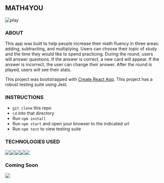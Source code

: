 ## MATH4YOU

![play](https://media.giphy.com/media/lSClnBHdPka1IILgl7/giphy.gif)

### ABOUT
This app was built to help people increase their math fluency in three areas: adding, subtracting, and multiplying. Users can choose their topic of study and the time they would like to spend practicing. During the round, users will answer questions. If the answer is correct, a new card will appear. If the answer is incorrect, the user can change their answer. After the round is played, users will see their stats.

This project was bootstrapped with [Create React App](https://github.com/facebook/create-react-app). This project has a robust testing suite using Jest.

### INSTRUCTIONS
- `git clone` this repo
- `cd` into that directory
- Run `npm install`
- Run `npm start` and open your browser to the indicated url
- Run `npm test` to view testing suite

### TECHNOLOGIES USED
<img src="https://img.shields.io/badge/TypeScript-007ACC?style=for-the-badge&logo=typescript&logoColor=white)" /><img src="https://img.shields.io/badge/React-20232A?style=for-the-badge&logo=react&logoColor=61DAFB" /><img src="https://img.shields.io/badge/Jest-C21325?style=for-the-badge&logo=jest&logoColor=white" /><img src="https://img.shields.io/badge/Sass-CC6699?style=for-the-badge&logo=sass&logoColor=white" /><img src="https://img.shields.io/badge/Express%20js-000000?style=for-the-badge&logo=express&logoColor=white" />

### Coming Soon
<img src="https://img.shields.io/badge/Cypress-17202C?style=for-the-badge&logo=cypress&logoColor=white" />


